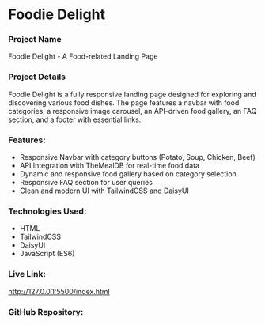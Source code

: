# Foodie Delight

### Project Name
Foodie Delight - A Food-related Landing Page

### Project Details
Foodie Delight is a fully responsive landing page designed for exploring and discovering various food dishes. The page features a navbar with food categories, a responsive image carousel, an API-driven food gallery, an FAQ section, and a footer with essential links.

### Features:
- Responsive Navbar with category buttons (Potato, Soup, Chicken, Beef)
- API Integration with TheMealDB for real-time food data
- Dynamic and responsive food gallery based on category selection
- Responsive FAQ section for user queries
- Clean and modern UI with TailwindCSS and DaisyUI

### Technologies Used:
- HTML
- TailwindCSS
- DaisyUI
- JavaScript (ES6)

### Live Link:
http://127.0.0.1:5500/index.html

### GitHub Repository:

